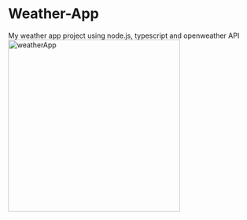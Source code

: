 # Weather-App
My weather app project using node.js, typescript and openweather API
<img width="349" alt="weatherApp" src="https://user-images.githubusercontent.com/116556039/211167855-ff5871fc-6d0f-4fbb-b12b-514eb815f3b7.png">
